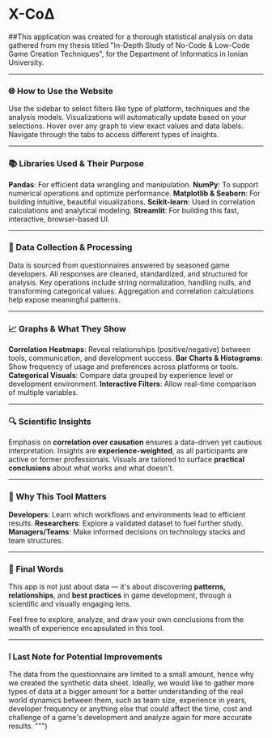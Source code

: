 # Χ-CoΔ
##This application was created for a thorough statistical analysis on data gathered from my thesis titled "In-Depth Study of No-Code &amp; Low-Code Game Creation Techniques", for the Department of Informatics in Ionian University.

---

### 🌐 How to Use the Website
Use the sidebar to select filters like type of platform, techniques and the analysis models.
Visualizations will automatically update based on your selections.
Hover over any graph to view exact values and data labels.
Navigate through the tabs to access different types of insights.

---

### 📚 Libraries Used & Their Purpose
**Pandas**: For efficient data wrangling and manipulation.
**NumPy**: To support numerical operations and optimize performance.
**Matplotlib & Seaborn**: For building intuitive, beautiful visualizations.
**Scikit-learn**: Used in correlation calculations and analytical modeling.
**Streamlit**: For building this fast, interactive, browser-based UI.

---

### 🧠 Data Collection & Processing
Data is sourced from questionnaires answered by seasoned game developers.
All responses are cleaned, standardized, and structured for analysis.
Key operations include string normalization, handling nulls, and transforming categorical values.
Aggregation and correlation calculations help expose meaningful patterns.

---

### 📈 Graphs & What They Show
**Correlation Heatmaps**: Reveal relationships (positive/negative) between tools, communication, and development success.
**Bar Charts & Histograms**: Show frequency of usage and preferences across platforms or tools.
**Categorical Visuals**: Compare data grouped by experience level or development environment.
**Interactive Filters**: Allow real-time comparison of multiple variables.

---

### 🔍 Scientific Insights
Emphasis on **correlation over causation** ensures a data-driven yet cautious interpretation.
Insights are **experience-weighted**, as all participants are active or former professionals.
Visuals are tailored to surface **practical conclusions** about what works and what doesn't.

---

### 🧪 Why This Tool Matters
**Developers**: Learn which workflows and environments lead to efficient results.
**Researchers**: Explore a validated dataset to fuel further study.
**Managers/Teams**: Make informed decisions on technology stacks and team structures.

---

### 🚀 Final Words
This app is not just about data — it's about discovering **patterns, relationships**, and **best practices** in game development, through a scientific and visually engaging lens.

Feel free to explore, analyze, and draw your own conclusions from the wealth of experience encapsulated in this tool.
                

---
                
### ❕ Last Note for Potential Improvements
The data from the questionnaire are limited to a small amount, hence why we created the synthetic data sheet. 
                Ideally, we would like to gather more types of data at a bigger amount for a better understanding of the real world dynamics between them, such as team size, 
                experience in years, developer frequency or anything else that could affect the time, cost and challenge of a game's development and analyze again for more accurate results.
""")
